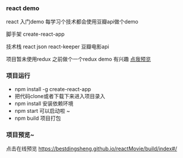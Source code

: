 ### react demo

react 入门demo 每学习个技术都会使用豆瓣api做个demo

脚手架 create-react-app

技术栈 react json react-keeper  豆瓣电影api

项目暂未使用redux 之前做个一个redux demo 有兴趣 [点我预览](https://github.com/BestDingSheng/react-redux-demo)


### 项目运行

* npm install -g create-react-app
* 把代码clone或者下载下来进入项目录入
* npm install  安装依赖环境
* npm start  可以启动啦 ~
* npm build  项目打包


### 项目预览~

点击在线预览  https://bestdingsheng.github.io/reactMovie/build/index#/

